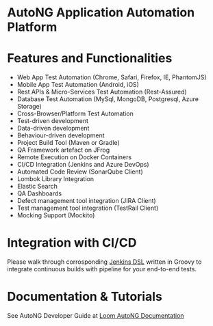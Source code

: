 # AutoNG Application Automation Platform


# Features and Functionalities 

<ul> 

  <li>Web App Test Automation (Chrome, Safari, Firefox, IE, PhantomJS) </li> 

  <li>Mobile App Test Automation (Android, iOS) </li> 

  <li>Rest APIs & Micro-Services Test Automation (Rest-Assured) </li> 

  <li>Database Test Automation (MySql, MongoDB, Postgresql, Azure Storage) </li> 

  <li>Cross-Browser/Platform Test Automation </li>

  <li>Test-driven development </li>

  <li>Data-driven development </li> 

  <li>Behaviour-driven development </li> 

  <li>Project Build Tool (Maven or Gradle) </li> 

  <li>QA Framework artefact on JFrog </li>

  <li>Remote Execution on Docker Containers </li> 

  <li>CI/CD Integration (Jenkins and Azure DevOps) </li> 

  <li>Automated Code Review (SonarQube Client) </li> 

  <li>Lombok Library Integration </li>

  <li>Elastic Search </li> 

  <li>QA Dashboards </li> 

  <li>Defect management tool integration (JIRA Client) </li> 

  <li>Test management tool integration (TestRail Client) </li> 

  <li>Mocking Support (Mockito) </li>

</ul>

  

# Integration with CI/CD 

Please walk through corrosponding <a href="https://github.com/ShwetankVashishtha/qa-ind-fiction-jenkins-dsl-hub/blob/master/AutoNG.dsl">Jenkins DSL</a> written in Groovy to integrate continuous builds with pipeline for your end-to-end tests. 

  

# Documentation & Tutorials 

See AutoNG Developer Guide at <a href="https://loom.com/share/folder/d40821f2ef7f418999650dfc1a53e0a9">Loom AutoNG Documentation</a> 
